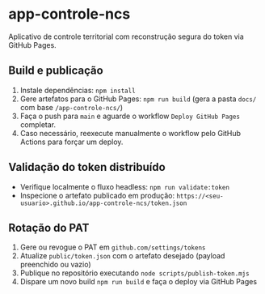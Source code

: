 # app-controle-ncs

Aplicativo de controle territorial com reconstrução segura do token via GitHub Pages.

## Build e publicação

1. Instale dependências: `npm install`
2. Gere artefatos para o GitHub Pages: `npm run build` (gera a pasta `docs/` com base `/app-controle-ncs/`)
3. Faça o push para `main` e aguarde o workflow `Deploy GitHub Pages` completar.
4. Caso necessário, reexecute manualmente o workflow pelo GitHub Actions para forçar um deploy.

## Validação do token distribuído

- Verifique localmente o fluxo headless: `npm run validate:token`
- Inspecione o artefato publicado em produção: `https://<seu-usuario>.github.io/app-controle-ncs/token.json`

## Rotação do PAT

1. Gere ou revogue o PAT em `github.com/settings/tokens`
2. Atualize `public/token.json` com o artefato desejado (payload preenchido ou vazio)
3. Publique no repositório executando `node scripts/publish-token.mjs`
4. Dispare um novo build `npm run build` e faça o deploy via GitHub Pages
